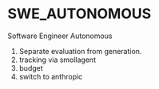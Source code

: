 # SWE_AUTONOMOUS
Software Engineer Autonomous


1. Separate evaluation from generation.
2. tracking via smollagent
3. budget
4. switch to anthropic
